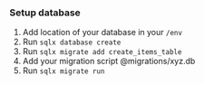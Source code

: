 ### Setup database
1. Add location of your database in your `/env`
2. Run `sqlx database create`
3. Run `sqlx migrate add create_items_table`
4. Add your migration script @migrations/xyz.db
5. Run `sqlx migrate run`

